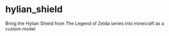# hylian_shield
Bring the Hylian Shield from The Legend of Zelda series into minecraft as a custom model 
